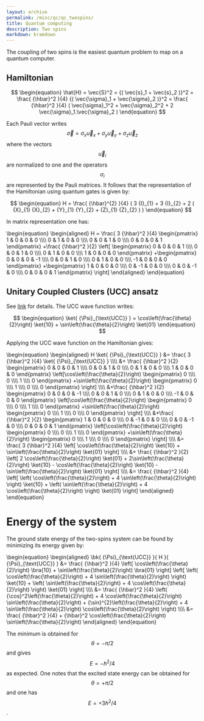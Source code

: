 ```yaml
---
layout: archive
permalink: /misc/qc/qc_twospins/
title: Quantum computing
description: Two spins
markdown: kramdown
---
```



The coupling of two spins is the easiest quantum problem to map on a quantum computer. 

## Hamiltonian

$$
\begin{equation}
  \hat{H} = \vec{S}^2 = {( \vec{s}_1 + \vec{s}_2 )}^2 = \frac{ {\hbar}^2 }{4} {( \vec{\sigma}_1 + \vec{\sigma}_2 )}^2 = \frac{ {\hbar}^2 }{4} ( \vec{\sigma}_1^2 + \vec{\sigma}_2^2 + 2 \vec{\sigma}_1.\vec{\sigma}_2 )
\end{equation}
$$

Each Pauli vector writes $${ \vec{\sigma} = {\sigma}_{x} \vec{u}_{x} + {\sigma}_{y} \vec{u}_{y} + {\sigma}_{z} \vec{u}_{z} }$$ where the vectors $${ \vec{u}_{i} }$$ are normalized to one and the operators $${ {\sigma}_{i} }$$ are represented by the Pauli matrices. It follows that the representation of the Hamiltonian using quantum gates is given by:  

$$
\begin{equation}
  H = \frac{ {\hbar}^{2} }{4} ( 3 {I}_{1} + 3 {I}_{2} + 2 ( {X}_{1} {X}_{2} + {Y}_{1} {Y}_{2} + {Z}_{1} {Z}_{2} ) )
\end{equation}
$$

In matrix representation one has:  

\begin{equation}
\begin{aligned}
  H = \frac{ 3 {\hbar}^2 }{4}
  \begin{pmatrix}
    1 & 0 & 0 & 0 \\\\\\\\
    0 & 1 & 0 & 0 \\\\\\\\
    0 & 0 & 1 & 0 \\\\\\\\
    0 & 0 & 0 & 1
  \end{pmatrix}
  +\frac{ {\hbar}^2 }{2} \left[
  \begin{pmatrix}
    0 & 0 & 0 & 1 \\\\\\\\
    0 & 0 & 1 & 0 \\\\\\\\
    0 & 1 & 0 & 0 \\\\\\\\
    1 & 0 & 0 & 0
  \end{pmatrix}
  +\begin{pmatrix}
    0 & 0 & 0 & -1 \\\\\\\\
    0 & 0 & 1 & 0 \\\\\\\\
    0 & 1 & 0 & 0 \\\\\\\\
    -1 & 0 & 0 & 0
  \end{pmatrix}
  +\begin{pmatrix}
    1 & 0 & 0 & 0 \\\\\\\\
    0 & -1 & 0 & 0 \\\\\\\\
    0 & 0 & -1 & 0 \\\\\\\\
    0 & 0 & 0 & 1
  \end{pmatrix} \right]
\end{aligned}
\end{equation}


## Unitary Coupled Clusters (UCC) ansatz

See [link](./page_qc_pn) for details. The UCC wave function writes:  

$$
\begin{equation}
  \ket{ {\Psi}_{\text{UCC}} } = \cos\left(\frac{\theta}{2}\right) \ket{10} + \sin\left(\frac{\theta}{2}\right) \ket{01}
\end{equation}
$$

Applying the UCC wave function on the Hamiltonian gives:  



\begin{equation}
\begin{aligned}
  H \ket{ {\Psi}_{\text{UCC}} }
	&= \frac{ 3 {\hbar}^2 }{4} \ket{ {\Psi}\_{\text{UCC}} } \\\\\\\\
  &+ \frac{ {\hbar}^2 }{2}
  \begin{pmatrix}
    0 & 0 & 0 & 1 \\\\\\\\
    0 & 0 & 1 & 0 \\\\\\\\
    0 & 1 & 0 & 0 \\\\\\\\
    1 & 0 & 0 & 0
  \end{pmatrix}
	\left[\cos\left(\frac{\theta}{2}\right)
  \begin{pmatrix}
    0 \\\\\\\\
    0 \\\\\\\\
    1 \\\\\\\\
    0 
  \end{pmatrix}
	+\sin\left(\frac{\theta}{2}\right)
  \begin{pmatrix}
    0 \\\\\\\\
    1 \\\\\\\\
    0 \\\\\\\\
    0 
  \end{pmatrix}
  \right] \\\\\\\\
  &+\frac{ {\hbar}^2 }{2}
  \begin{pmatrix}
    0 & 0 & 0 & -1 \\\\\\\\
    0 & 0 & 1 & 0 \\\\\\\\
    0 & 1 & 0 & 0 \\\\\\\\
    -1 & 0 & 0 & 0
  \end{pmatrix}
	\left[\cos\left(\frac{\theta}{2}\right)
  \begin{pmatrix}
    0 \\\\\\\\
    0 \\\\\\\\
    1 \\\\\\\\
    0 
  \end{pmatrix}
	+\sin\left(\frac{\theta}{2}\right)
  \begin{pmatrix}
    0 \\\\\\\\
    1 \\\\\\\\
    0 \\\\\\\\
    0 
  \end{pmatrix}
  \right] \\\\\\\\
  &+\frac{ {\hbar}^2 }{2}
  \begin{pmatrix}
    1 & 0 & 0 & 0 \\\\\\\\
    0 & -1 & 0 & 0 \\\\\\\\
    0 & 0 & -1 & 0 \\\\\\\\
    0 & 0 & 0 & 1
  \end{pmatrix}
	\left[\cos\left(\frac{\theta}{2}\right)
  \begin{pmatrix}
    0 \\\\\\\\
    0 \\\\\\\\
    1 \\\\\\\\
    0 
  \end{pmatrix}
	+\sin\left(\frac{\theta}{2}\right)
  \begin{pmatrix}
    0 \\\\\\\\
    1 \\\\\\\\
    0 \\\\\\\\
    0 
  \end{pmatrix}
  \right] \\\\\\\\
  &= \frac{ 3 {\hbar}^2 }{4} \left[ \cos\left(\frac{\theta}{2}\right) \ket{10} + \sin\left(\frac{\theta}{2}\right) \ket{01} \right] \\\\\\\\
  &+ \frac{ {\hbar}^2 }{2} \left[ 2 \cos\left(\frac{\theta}{2}\right) \ket{01} + 2\sin\left(\frac{\theta}{2}\right) \ket{10} - \cos\left(\frac{\theta}{2}\right) \ket{10} - \sin\left(\frac{\theta}{2}\right) \ket{01} \right] \\\\\\\\
  &= \frac{ {\hbar}^2 }{4} \left[ \left( \cos\left(\frac{\theta}{2}\right) + 4 \sin\left(\frac{\theta}{2}\right) \right) \ket{10} + \left( \sin\left(\frac{\theta}{2}\right) + 4 \cos\left(\frac{\theta}{2}\right) \right) \ket{01} \right]
\end{aligned}
\end{equation}


# Energy of the system

The ground state energy of the two-spins system can be found by minimizing its energy given by:  

\begin{equation}
\begin{aligned}
  \bk{ {\Psi}\_{\text{UCC}} }{ H }{ {\Psi}\_{\text{UCC}} }
	&= \frac{ {\hbar}^2 }{4} \left[ \cos\left(\frac{\theta}{2}\right) \bra{10} + \sin\left(\frac{\theta}{2}\right) \bra{01} \right] \left[ \left( \cos\left(\frac{\theta}{2}\right) + 4 \sin\left(\frac{\theta}{2}\right) \right) \ket{10} + \left( \sin\left(\frac{\theta}{2}\right) + 4 \cos\left(\frac{\theta}{2}\right) \right) \ket{01} \right] \\\\\\\\
  &= \frac{ {\hbar}^2 }{4} \left( {\cos}^2\left(\frac{\theta}{2}\right) + 4 \cos\left(\frac{\theta}{2}\right) \sin\left(\frac{\theta}{2}\right) + {\sin}^{2}\left(\frac{\theta}{2}\right) + 4 \sin\left(\frac{\theta}{2}\right) \cos\left(\frac{\theta}{2}\right) \right) \\\\\\\\
  &= \frac{ {\hbar}^2 }{4} + {\hbar}^2 \cos\left(\frac{\theta}{2}\right) \sin\left(\frac{\theta}{2}\right)
\end{aligned}
\end{equation}

The minimum is obtained for $${ \theta = -\pi/2 }$$ and gives $${ E = - {\hbar}^{2}/4 }$$ as expected. One notes that the excited state energy can be obtained for $${ \theta = +\pi/2 }$$ and one has $${ E = + 3 {\hbar}^{2}/4 }$$.




